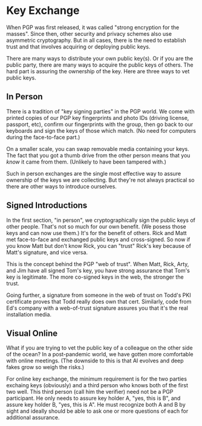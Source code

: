 # Key Exchange

When PGP was first released, it was called
"strong encryption for the masses". Since then,
other security and privacy schemes also use asymmetric cryptography.
But in all cases, there is the need to establish trust
and that involves acquiring or deploying public keys.

There are many ways to distribute your own public key(s).
Or if you are the public party, there are many ways to acquire
the public keys of others. The hard part is assuring the ownership
of the key. Here are three ways to vet public keys.

## In Person

There is a tradition of "key signing parties" in the PGP world.
We come with printed copies of our PGP key fingerprints and photo IDs
(driving license, passport, etc), confirm our fingerprints with the group,
then go back to our keyboards and sign the keys of those which match.
(No need for computers during the face-to-face part.)

On a smaller scale, you can swap removable media containing your keys.
The fact that you got a thumb drive from the other person means that you
*know* it came from them. (Unlikely to have been tampered with.)

Such in person exchanges are the single most effective way to assure
ownership of the keys we are collecting. But they're not always practical
so there are other ways to introduce ourselves.

## Signed Introductions

In the first section, "in person", we cryptographically sign
the public keys of other people. That's not so much for our own benefit.
(We posess those keys and can now use them.) It's for the benefit
of others. Rick and Matt met face-to-face and exchanged public keys
and cross-signed. So now if you know Matt but don't know Rick,
you can "trust" Rick's key because of Matt's signature, and vice versa.

This is the concept behind the PGP "web of trust".
When Matt, Rick, Arty, and Jim have all signed Tom's key,
you have strong assurance that Tom's key is legitimate.
The more co-signed keys in the web, the stronger the trust.

Going further, a signature from someone in the web of trust
on Todd's PKI certificate proves that Todd really does own that cert.
Similarly, code from Ed's company with a web-of-trust signature
assures you that it's the real installation media.

## Visual Online

What if you are trying to vet the public key of a colleague
on the other side of the ocean? In a post-pandemic world,
we have gotten more comfortable with online meetings.
(The downside to this is that AI evolves and deep fakes grow
so weigh the risks.)

For online key exchange, the minimum requirement is for the two parties
exchaing keys (obviously) and a third person who knows both of the first
two well. This third person (call him the verifier) need not be a PGP
participant. He only needs to assure key holder A, "yes, this is B",
and assure key holder B, "yes, this is A". He must recognize both A and B
by sight and ideally should be able to ask one or more questions of each
for additional assurance.


